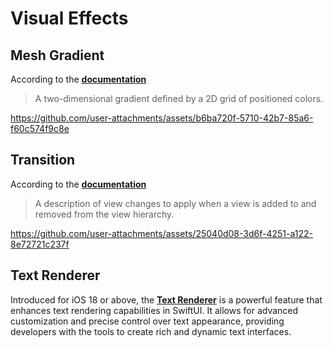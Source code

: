 # Visual Effects
## Mesh Gradient
According to the [**documentation**](https://developer.apple.com/documentation/swiftui/meshgradient)
> A two-dimensional gradient defined by a 2D grid of positioned colors.


https://github.com/user-attachments/assets/b6ba720f-5710-42b7-85a6-f60c574f9c8e

## Transition
According to the [**documentation**](https://developer.apple.com/documentation/swiftui/transition)
> A description of view changes to apply when a view is added to and removed from the view hierarchy.


https://github.com/user-attachments/assets/25040d08-3d6f-4251-a122-8e72721c237f

## Text Renderer
Introduced for iOS 18 or above, the [**Text Renderer**](https://developer.apple.com/documentation/swiftui/view/textrenderer(_:)) is a powerful feature that enhances text rendering capabilities in SwiftUI. It allows for advanced customization and precise control over text appearance, providing developers with the tools to create rich and dynamic text interfaces.
